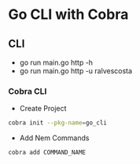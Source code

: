 # Go CLI with Cobra

## CLI

- go run main.go http -h
- go run main.go http -u ralvescosta

### Cobra CLI

- Create Project

```bash
cobra init --pkg-name=go_cli
```

- Add Nem Commands

```bash
cobra add COMMAND_NAME
```